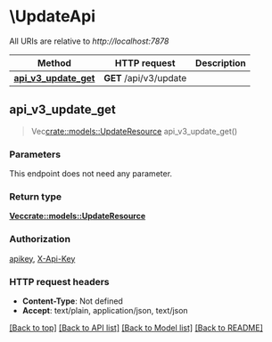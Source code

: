 # \UpdateApi

All URIs are relative to *http://localhost:7878*

Method | HTTP request | Description
------------- | ------------- | -------------
[**api_v3_update_get**](UpdateApi.md#api_v3_update_get) | **GET** /api/v3/update | 



## api_v3_update_get

> Vec<crate::models::UpdateResource> api_v3_update_get()


### Parameters

This endpoint does not need any parameter.

### Return type

[**Vec<crate::models::UpdateResource>**](UpdateResource.md)

### Authorization

[apikey](../README.md#apikey), [X-Api-Key](../README.md#X-Api-Key)

### HTTP request headers

- **Content-Type**: Not defined
- **Accept**: text/plain, application/json, text/json

[[Back to top]](#) [[Back to API list]](../README.md#documentation-for-api-endpoints) [[Back to Model list]](../README.md#documentation-for-models) [[Back to README]](../README.md)


